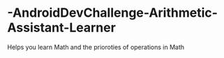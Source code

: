 # -AndroidDevChallenge-Arithmetic-Assistant-Learner
Helps you learn Math and the prioroties of operations in Math
